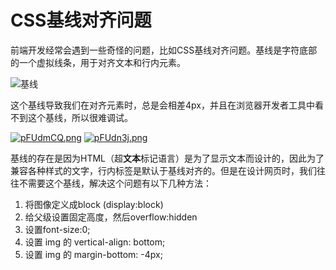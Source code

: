 # CSS基线对齐问题

前端开发经常会遇到一些奇怪的问题，比如CSS基线对齐问题。基线是字符底部的一个虚拟线条，用于对齐文本和行内元素。

![基线](https://s11.ax1x.com/2024/02/23/pFUdiut.png)

这个基线导致我们在对齐元素时，总是会相差4px，并且在浏览器开发者工具中看不到这个基线，所以很难调试。

[![pFUdmCQ.png](https://s11.ax1x.com/2024/02/23/pFUdmCQ.png)](https://imgse.com/i/pFUdmCQ)
[![pFUdn3j.png](https://s11.ax1x.com/2024/02/23/pFUdn3j.png)](https://imgse.com/i/pFUdn3j)

基线的存在是因为HTML（超**文本**标记语言）是为了显示文本而设计的，因此为了兼容各种样式的文字，行内标签是默认于基线对齐的。但是在设计网页时，我们往往不需要这个基线，解决这个问题有以下几种方法：

1. 将图像定义成block (display:block)
2. 给父级设置固定高度，然后overflow:hidden
3. 设置font-size:0;
4. 设置 img 的 vertical-align: bottom;
5. 设置 img 的 margin-bottom: -4px;